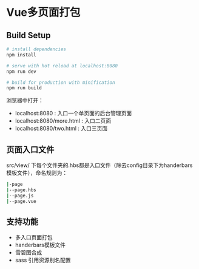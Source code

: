 # Vue多页面打包

## Build Setup

``` bash
# install dependencies
npm install

# serve with hot reload at localhost:8080
npm run dev

# build for production with minification
npm run build

```
浏览器中打开：
- localhost:8080 : 入口一个单页面的后台管理页面
- localhost:8080/more.html : 入口二页面
- localhost:8080/two.html : 入口三页面

## 页面入口文件
src/view/ 下每个文件夹的.hbs都是入口文件（除去config目录下为handerbars模板文件），命名规则为：
``` bash
|-page
|--page.hbs
|--page.js
|--page.vue
```

## 支持功能

- 多入口页面打包
- handerbars模板文件
- 雪碧图合成
- sass 引用资源别名配置
